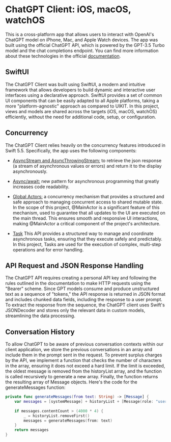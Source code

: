 # ChatGPT Client: iOS, macOS, watchOS

This is a cross-platform app that allows users to interact with OpenAI's ChatGPT model on iPhone, Mac, and Apple Watch devices. The app was built using the official ChatGPT API, which is powered by the GPT-3.5 Turbo model and the chat completions endpoint. You can find more information about these technologies in the official [documentation](https://openai.com/blog/introducing-chatgpt-and-whisper-apis).

## SwiftUI

The ChatGPT Client was built using SwiftUI, a modern and intuitive framework that allows developers to build dynamic and interactive user interfaces using a declarative approach. SwiftUI provides a set of common UI components that can be easily adapted to all Apple platforms, taking a more "platform-agnostic" approach as compared to UIKIT. In this project, views and models are shared across the targets (iOS, macOS, watchOS) efficiently, without the need for additional code, setup, or configuration.

## Concurrency

The ChatGPT Client relies heavily on the concurrency features introduced in Swift 5.5. Specifically, the app uses the following components:

- [AsyncStream and AsyncThrowingStream:](https://github.com/apple/swift-evolution/blob/main/proposals/0314-async-stream.md) to retrieve the json response (a stream of asynchronous values or errors) and return it to the display asynchronously.

- [Async/await:](https://github.com/apple/swift-evolution/blob/main/proposals/0296-async-await.md) new pattern for asynchronous programming that greatly increases code readability. 

- [Global Actors:](https://github.com/apple/swift-evolution/blob/main/proposals/0316-global-actors.md) a concurrency mechanism that provides a structured and safe approach to managing concurrent access to shared mutable state. In the scope of this project, @MainActor is a significant feature of this mechanism, used to guarantee that all updates to the UI are executed on the main thread. This ensures smooth and responsive UI interactions, making @MainActor a critical component of the project's architecture.

- [Task](https://github.com/apple/swift-evolution/blob/main/proposals/0304-structured-concurrency.md#tasks) This API provides a structured way to manage and coordinate asynchronous tasks, ensuring that they execute safely and predictably. In this project, Tasks are used for the execution of complex, multi-step operations and for error handling. 


## API Request and JSON Response Handling

The ChatGPT API requires creating a personal API key and following the rules outlined in the documentation to make HTTP requests using the "Bearer" scheme. Since GPT models consume and produce unstructured text as a sequence of "tokens," the API response is returned in JSON format and includes chunked data fields, including the response to a user prompt. To extract the response from the sequence, the ChatGPT client uses Swift's JSONDecoder and stores only the relevant data in custom models, streamlining the data processing.

## Conversation History

To allow ChatGPT to be aware of previous conversation contexts within our client application, we store the previous conversations in an array and include them in the prompt sent in the request. To prevent surplus charges by the API, we implement a function that checks the number of characters in the array, ensuring it does not exceed a hard limit. If the limit is exceeded, the oldest message is removed from the historyList array, and the function is called recursively to generate a new array. Finally, the function returns the resulting array of Message objects. Here's the code for the generateMessages function:
```Swift
private func generateMessages(from text: String) -> [Message] {
    var messages = [systemMessage] + historyList + [Message(role: "user", content: text)]
    
    if messages.contentCount > (4000 * 4) {
        _ = historyList.removeFirst()
        messages = generateMessages(from: text)
    }
    return messages
}
```

